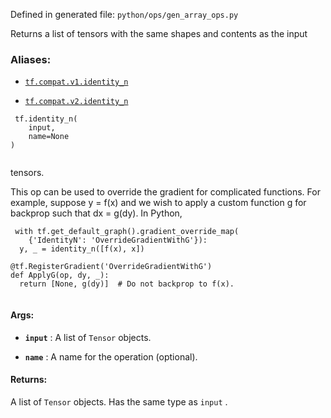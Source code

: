 Defined in generated file:  `python/ops/gen_array_ops.py` 

Returns a list of tensors with the same shapes and contents as the input



### Aliases:

- [ `tf.compat.v1.identity_n` ](/api_docs/python/tf/identity_n)

- [ `tf.compat.v2.identity_n` ](/api_docs/python/tf/identity_n)



```
 tf.identity_n(
    input,
    name=None
)
 
```

tensors.

This op can be used to override the gradient for complicated functions. For
example, suppose y = f(x) and we wish to apply a custom function g for backprop
such that dx = g(dy). In Python,



```
 with tf.get_default_graph().gradient_override_map(
    {'IdentityN': 'OverrideGradientWithG'}):
  y, _ = identity_n([f(x), x])

@tf.RegisterGradient('OverrideGradientWithG')
def ApplyG(op, dy, _):
  return [None, g(dy)]  # Do not backprop to f(x).
 
```



#### Args:

- **`input`** : A list of  `Tensor`  objects.

- **`name`** : A name for the operation (optional).



#### Returns:
A list of  `Tensor`  objects. Has the same type as  `input` .

